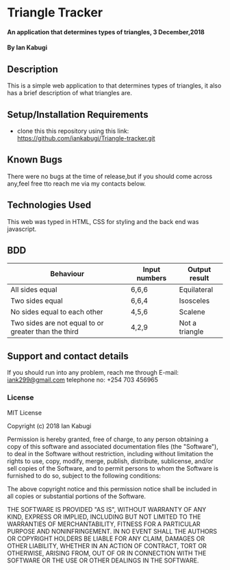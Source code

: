 # Triangle Tracker
#### An application that determines types of triangles, 3 December,2018
#### By Ian Kabugi
## Description
This is a simple web application to that determines types of triangles, it also has a brief description of what triangles are.
## Setup/Installation Requirements
* clone this this repository using this link: https://github.com/iankabugi/Triangle-tracker.git

## Known Bugs
There were no bugs at the time of release,but if you should come across any,feel free tto reach me via my contacts below.
## Technologies Used
This web  was typed in HTML, CSS for styling and the back end was javascript.
## BDD
  |Behaviour |Input numbers |Output result |
  |----------|--------------|--------------|
  |All sides equal|6,6,6    |Equilateral|
  |Two sides equal|6,6,4    |Isosceles|
  |No sides equal to each other|4,5,6|Scalene|
  |Two sides are not equal to or greater than the third|4,2,9|Not a triangle|  
## Support and contact details
If you should run into any problem, reach me through
E-mail: iank299@gmail.com
telephone no: +254 703 456965
### License
MIT License

Copyright (c) 2018 Ian Kabugi

Permission is hereby granted, free of charge, to any person obtaining a copy
of this software and associated documentation files (the "Software"), to deal
in the Software without restriction, including without limitation the rights
to use, copy, modify, merge, publish, distribute, sublicense, and/or sell
copies of the Software, and to permit persons to whom the Software is
furnished to do so, subject to the following conditions:

The above copyright notice and this permission notice shall be included in all
copies or substantial portions of the Software.

THE SOFTWARE IS PROVIDED "AS IS", WITHOUT WARRANTY OF ANY KIND, EXPRESS OR
IMPLIED, INCLUDING BUT NOT LIMITED TO THE WARRANTIES OF MERCHANTABILITY,
FITNESS FOR A PARTICULAR PURPOSE AND NONINFRINGEMENT. IN NO EVENT SHALL THE
AUTHORS OR COPYRIGHT HOLDERS BE LIABLE FOR ANY CLAIM, DAMAGES OR OTHER
LIABILITY, WHETHER IN AN ACTION OF CONTRACT, TORT OR OTHERWISE, ARISING FROM,
OUT OF OR IN CONNECTION WITH THE SOFTWARE OR THE USE OR OTHER DEALINGS IN THE
SOFTWARE.

